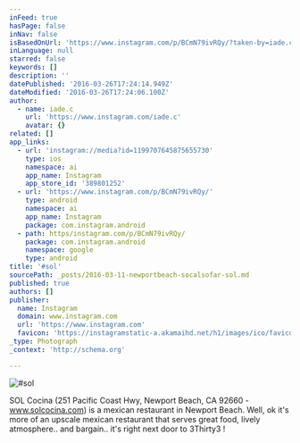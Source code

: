 ```yaml
---
inFeed: true
hasPage: false
inNav: false
isBasedOnUrl: 'https://www.instagram.com/p/BCmN79ivRQy/?taken-by=iade.c'
inLanguage: null
starred: false
keywords: []
description: ''
datePublished: '2016-03-26T17:24:14.949Z'
dateModified: '2016-03-26T17:24:06.100Z'
author:
  - name: iade.c
    url: 'https://www.instagram.com/iade.c'
    avatar: {}
related: []
app_links:
  - url: 'instagram://media?id=1199707645875655730'
    type: ios
    namespace: ai
    app_name: Instagram
    app_store_id: '389801252'
  - url: 'https://www.instagram.com/p/BCmN79ivRQy/'
    type: android
    namespace: ai
    app_name: Instagram
    package: com.instagram.android
  - path: https/instagram.com/p/BCmN79ivRQy/
    package: com.instagram.android
    namespace: google
    type: android
title: '#sol'
sourcePath: _posts/2016-03-11-newportbeach-socalsofar-sol.md
published: true
authors: []
publisher:
  name: Instagram
  domain: www.instagram.com
  url: 'https://www.instagram.com'
  favicon: 'https://instagramstatic-a.akamaihd.net/h1/images/ico/favicon.ico/7cdab0872b15.ico'
_type: Photograph
_context: 'http://schema.org'

---
```

![#sol](https://s3-us-west-2.amazonaws.com/the-grid-img/p/d1ebc2b00a6b8175f6fd84e0c04ee508ccd8756f.jpg)

SOL Cocina (251 Pacific Coast Hwy, Newport Beach, CA 92660 - www.solcocina.com) is a mexican restaurant in Newport Beach. Well, ok it's more of an upscale mexican restaurant that serves great food, lively atmosphere.. and bargain.. it's right next door to 3Thirty3 !